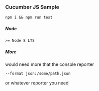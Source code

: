 ### Cucumber JS Sample

    npm i && npm run test

##### Node

    >= Node 8 LTS

##### More

would need more that the console reporter

    --format json:/some/path.json

or whatever reporter you need